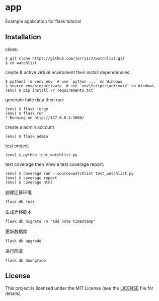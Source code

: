 # app

Example application for flask tutorial

## Installation

clone:
```
$ git clone https://github.com/jerry117/watchlist.git
$ cd watchlist
```
create & active virtual enviroment then install dependencies:
```
$ python3 -m venv env  # use `python ...` on Windows
$ source env/bin/activate  # use `env\Scripts\activate` on Windows
(env) $ pip install -r requirements.txt
```

generate fake data then run:
```
(env) $ flask forge
(env) $ flask run
* Running on http://127.0.0.1:5000/
```

create a admin account
```
(env) $ flask admin
```

test project
```
(env) $ python test_watchlist.py
```

test coverage then View a test coverage report:
```
(env) $ coverage run --source=watchlist test_watchlist.py
(env) $ coverage report
(env) $ coverage html

```

创建迁移环境
```
flask db init
```

生成迁移脚本
```
flask db migrate -m "add note timestamp"
```

更新数据库
```
flask db upgrade
```
进行回滚
```
flask db downgrade
```

## License

This project is licensed under the MIT License (see the
[LICENSE](LICENSE) file for details).

